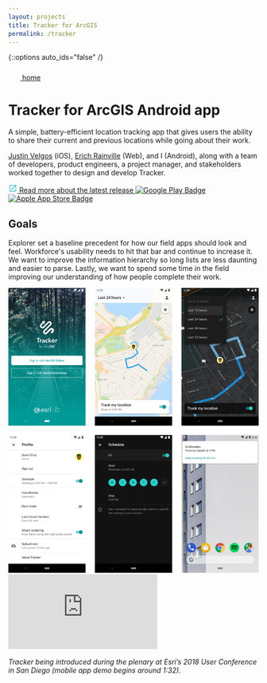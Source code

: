 ```yaml
---
layout: projects
title: Tracker for ArcGIS
permalink: /tracker
---
```


{::options auto_ids="false" /}

<div class="container__back">
    <a href="/">
        <svg xmlns="http://www.w3.org/2000/svg" width="24" height="24" viewBox="0 0 24 24" fill="#FFF"><path d="M0 0h24v24H0z" fill="none"/><path d="M21 11H6.83l3.58-3.59L9 6l-6 6 6 6 1.41-1.41L6.83 13H21z"/></svg> home
    </a>
</div>

<h1 class="tracker">
    Tracker for ArcGIS
    <span class="header-description">Android app</span>
</h1>

<section>
    <p>A simple, battery-efficient location tracking app that gives users the ability to share their current and previous locations while going about their work.</p>
    <p><a target="_blank" href="https://www.justinvelgos.com/">Justin Velgos</a> (iOS), <a target="_blank" href="https://twitter.com/thebluedog">Erich Rainville</a> (Web), and I (Android), along with a team of developers, product engineers, a project manager, and stakeholders worked together to design and develop Tracker.</p>
    <div class="container__adjacent-links">
        <a class="chip read-more" target="_blank" href="https://www.esri.com/arcgis-blog/products/tracker/announcements/tracker-for-arcgis-v19-1-0-released/">
            <svg width="18" height="18" viewBox="0 0 18 18" fill="none" xmlns="http://www.w3.org/2000/svg"><path d="M14.25 14.25H3.75V3.75H9V2.25H3.75C2.9175 2.25 2.25 2.925 2.25 3.75V14.25C2.25 15.075 2.9175 15.75 3.75 15.75H14.25C15.075 15.75 15.75 15.075 15.75 14.25V9H14.25V14.25ZM10.5 2.25V3.75H13.1925L5.82 11.1225L6.8775 12.18L14.25 4.8075V7.5H15.75V2.25H10.5Z" fill="#39C3D9"/></svg> Read more about the latest release
        </a>
        <a class="badge" target="_blank" href="https://play.google.com/store/apps/details?id=com.esri.tracker"><img src="/images/google-play-badge.svg" alt="Google Play Badge"></a>
        <a class="badge" target="_blank" href="https://apps.apple.com/us/app/tracker-for-arcgis/id1351373822"><img src="/images/apple-app-store-badge.svg" alt="Apple App Store Badge"></a>
    </div>
</section>

<section>
    <h2>Goals</h2>
    <p>Explorer set a baseline precedent for how our field apps should look and feel. Workforce's usability needs to hit that bar and continue to increase it. We want to improve the information hierarchy so long lists are less daunting and easier to parse. Lastly, we want to spend some time in the field improving our understanding of how people complete their work.</p>
</section>

<div class="container__image">
    <a target="_blank" href="https://photos.app.goo.gl/Du3g4C1MnPt6n8zm7"><img src="/images/tracker.png" alt="Tracker Screens"></a>
</div>

<div>
    <div class="container__iframe">
        <iframe src="https://www.youtube.com/embed/dZXp0LHO1O8" frameborder="0" allow="autoplay; encrypted-media" allowfullscreen></iframe>
    </div>
    <p class="caption"><em>Tracker being introduced during the plenary at Esri’s 2018 User Conference in San Diego (mobile app demo begins around 1:32).</em></p>
</div>    

